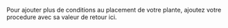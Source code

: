Pour ajouter plus de conditions au placement de votre plante, ajoutez votre procedure avec sa valeur de retour ici.